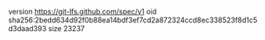 version https://git-lfs.github.com/spec/v1
oid sha256:2bedd634d92f0b88ea14bdf3ef7cd2a872324ccd8ec338523f8d1c5d3daad393
size 23237
